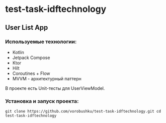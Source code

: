 # test-task-idftechnology

## User List App
### Используемые технологии:
- Kotlin
- Jetpack Compose
- Ktor
- Hilt
- Coroutines + Flow
- MVVM - архитектурный паттерн

В проекте есть Unit-тесты для UserViewModel.

### Установка и запуск проекта:
`git clone https://github.com/vorobushku/test-task-idftechnology.git
cd test-task-idftechnology`
